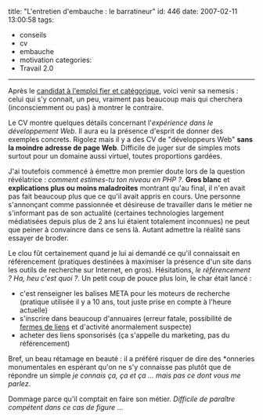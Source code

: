 title: "L'entretien d'embauche : le barratineur"
id: 446
date: 2007-02-11 13:00:58
tags:
- conseils
- cv
- embauche
- motivation
categories:
- Travail 2.0
---

Après le [candidat à l'emploi fier et catégorique](https://oncletom.io/2007/entretien-embauche-exces-confiance/), voici venir sa nemesis : celui qui s'y connait, un peu, vraiment pas beaucoup mais qui cherchera (inconsciemment ou pas) à montrer le contraire.
<!--more-->
Le CV montre quelques détails concernant l'_expérience dans le développement Web_. Il aura eu la présence d'esprit de donner des exemples concrets. Rigolez mais il y a des CV de "développeurs Web" **sans la moindre adresse de page Web**. Difficile de juger sur de simples mots surtout pour un domaine aussi virtuel, toutes proportions gardées.

J'ai toutefois commencé à émettre mon premier doute lors de la question révélatrice : <cite>comment estimes-tu ton niveau en PHP ?</cite>. **Gros blanc** et **explications plus ou moins maladroites** montrant qu'au final, il n'en avait pas fait beaucoup plus que ce qu'il avait appris en cours. Une personne s'annonçant comme passionnée et désireuse de travailler dans le métier ne s'informant pas de son actualité (certaines technologies largement médiatisées depuis plus de 2 ans lui étaient totalement inconnues) ne peut que peiner à convaincre dans ce sens là. Autant admettre la réalité sans essayer de broder.

Le clou fût certainement quand je lui ai demandé ce qu'il connaissait en référencement (pratiques destinées à maximiser la présence d'un site dans les outils de recherche sur Internet, en gros). Hésitations, <cite>le référencement ? Ha, heu c'est quoi ?</cite>. Un petit coup de pouce plus loin, le char était lancé :

*   c'est renseigner les balises META pour les moteurs de recherche (pratique utilisée il y a 10 ans, tout juste prise en compte à l'heure actuelle)
*   s'inscrire dans beaucoup d'annuaires (erreur fatale, possibilité de [fermes de liens](http://www.dicodunet.com/definitions/referencement/ferme-de-liens.htm) et d'activité anormalement suspecte)
*   acheter des liens sponsorisés (ça s'appelle du marketing, pas du référencement)

Bref, un beau rétamage en beauté : il a préféré risquer de dire des *onneries monumentales en espérant qu'on ne s'y connaisse pas plutôt que de répondre un simple <cite>je connais ça, ça et ça ... mais pas ce dont vous me parlez</cite>.

Dommage parce qu'il comptait en faire son métier. _Difficile de paraître compétent dans ce cas de figure_ ...
